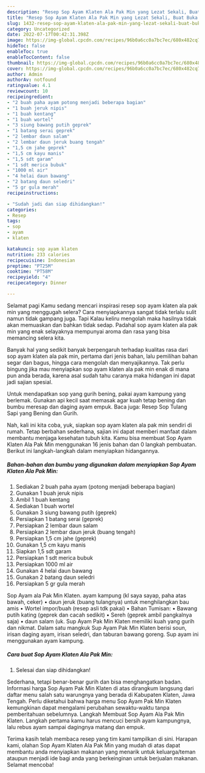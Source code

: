 ```yaml
---
description: "Resep Sop Ayam Klaten Ala Pak Min yang Lezat Sekali, Buat Buka Puasa Menggugah Selera"
title: "Resep Sop Ayam Klaten Ala Pak Min yang Lezat Sekali, Buat Buka Puasa Menggugah Selera"
slug: 1432-resep-sop-ayam-klaten-ala-pak-min-yang-lezat-sekali-buat-buka-puasa-menggugah-selera
category: Uncategorized
date: 2022-07-17T00:42:31.398Z
image: https://img-global.cpcdn.com/recipes/96b0a6cc0a7bc7ec/680x482cq70/sop-ayam-klaten-ala-pak-min-foto-resep-utama.jpg
hideToc: false
enableToc: true
enableTocContent: false
thumbnail: https://img-global.cpcdn.com/recipes/96b0a6cc0a7bc7ec/680x482cq70/sop-ayam-klaten-ala-pak-min-foto-resep-utama.jpg
cover: https://img-global.cpcdn.com/recipes/96b0a6cc0a7bc7ec/680x482cq70/sop-ayam-klaten-ala-pak-min-foto-resep-utama.jpg
author: Admin
authorAv: notfound
ratingvalue: 4.1
reviewcount: 10
recipeingredient:
- "2 buah paha ayam potong menjadi beberapa bagian"
- "1 buah jeruk nipis"
- "1 buah kentang"
- "1 buah wortel"
- "3 siung bawang putih geprek"
- "1 batang serai geprek"
- "2 lembar daun salam"
- "2 lembar daun jeruk buang tengah"
- "1,5 cm jahe geprek"
- "1,5 cm kayu manis"
- "1,5 sdt garam"
- "1 sdt merica bubuk"
- "1000 ml air"
- "4 helai daun bawang"
- "2 batang daun seledri"
- "5 gr gula merah"
recipeinstructions:

- "Sudah jadi dan siap dihidangkan!"
categories:
- Resep
tags:
- sop
- ayam
- klaten

katakunci: sop ayam klaten 
nutrition: 233 calories
recipecuisine: Indonesian
preptime: "PT25M"
cooktime: "PT58M"
recipeyield: "4"
recipecategory: Dinner

---
```



Selamat pagi Kamu sedang mencari inspirasi resep sop ayam klaten ala pak min yang menggugah selera? Cara menyiapkannya sangat tidak terlalu sulit namun tidak gampang juga. Tapi Kalau keliru mengolah maka hasilnya tidak akan memuaskan dan bahkan tidak sedap. Padahal sop ayam klaten ala pak min yang enak selayaknya mempunyai aroma dan rasa yang bisa memancing selera kita.


Banyak hal yang sedikit banyak berpengaruh terhadap kualitas rasa dari sop ayam klaten ala pak min, pertama dari jenis bahan, lalu pemilihan bahan segar dan bagus, hingga cara mengolah dan menyajikannya. Tak perlu bingung jika mau menyiapkan sop ayam klaten ala pak min enak di mana pun anda berada, karena asal sudah tahu caranya maka hidangan ini dapat jadi sajian spesial.

Untuk mendapatkan sop yang gurih bening, pakai ayam kampung yang berlemak. Gunakan api kecil saat memasak agar kuah tetap bening dan bumbu meresap dan daging ayam empuk. Baca juga: Resep Sop Tulang Sapi yang Bening dan Gurih.


Nah, kali ini kita coba, yuk, siapkan sop ayam klaten ala pak min sendiri di rumah. Tetap berbahan sederhana, sajian ini dapat memberi manfaat dalam membantu menjaga kesehatan tubuh kita. Kamu bisa membuat Sop Ayam Klaten Ala Pak Min menggunakan 16 jenis bahan dan 0 langkah pembuatan. Berikut ini langkah-langkah dalam menyiapkan hidangannya.

<!--inarticleads1-->

##### Bahan-bahan dan bumbu yang digunakan dalam menyiapkan Sop Ayam Klaten Ala Pak Min:

1. Sediakan 2 buah paha ayam (potong menjadi beberapa bagian)
1. Gunakan 1 buah jeruk nipis
1. Ambil 1 buah kentang
1. Sediakan 1 buah wortel
1. Gunakan 3 siung bawang putih (geprek)
1. Persiapkan 1 batang serai (geprek)
1. Persiapkan 2 lembar daun salam
1. Persiapkan 2 lembar daun jeruk (buang tengah)
1. Persiapkan 1,5 cm jahe (geprek)
1. Gunakan 1,5 cm kayu manis
1. Siapkan 1,5 sdt garam
1. Persiapkan 1 sdt merica bubuk
1. Persiapkan 1000 ml air
1. Gunakan 4 helai daun bawang
1. Gunakan 2 batang daun seledri
1. Persiapkan 5 gr gula merah


Sop Ayam ala Pak Min Klaten. ayam kampung (kl saya sayap, paha atas bawah, ceker) • daun jeruk (buang tulangnya) untuk menghilangkan bau amis • Wortel impor/buah (resep asli tdk pakai) • Bahan Tumisan: • Bawang putih kating (geprek dan cacah sedikit) • Sereh (geprek ambil pangkalnya saja) • daun salam (uk. Sup Ayam Pak Min Klaten memiliki kuah yang gurih dan nikmat. Dalam satu mangkuk Sup Ayam Pak Min Klaten berisi soun, irisan daging ayam, irisan seledri, dan taburan bawang goreng. Sup ayam ini menggunakan ayam kampung. 

<!--inarticleads2-->

##### Cara buat Sop Ayam Klaten Ala Pak Min:


1. Selesai dan siap dihidangkan!

Sederhana, tetapi benar-benar gurih dan bisa menghangatkan badan. Informasi harga Sop Ayam Pak Min Klaten di atas dirangkum langsung dari daftar menu salah satu warungnya yang berada di Kabupaten Klaten, Jawa Tengah. Perlu diketahui bahwa harga menu Sop Ayam Pak Min Klaten kemungkinan dapat mengalami perubahan sewaktu-waktu tanpa pemberitahuan sebelumnya. Langkah Membuat Sop Ayam Ala Pak Min Klaten. Langkah pertama kamu harus mencuci bersih ayam kampungnya, lalu rebus ayam sampai dagingnya matang dan empuk. 

Terima kasih telah membaca resep yang tim kami tampilkan di sini. Harapan kami, olahan Sop Ayam Klaten Ala Pak Min yang mudah di atas dapat membantu anda menyiapkan makanan yang menarik untuk keluarga/teman ataupun menjadi ide bagi anda yang berkeinginan untuk berjualan makanan. Selamat mencoba!
